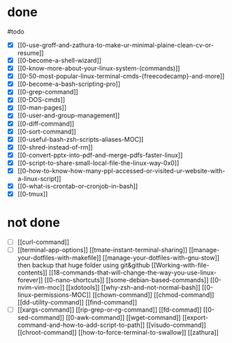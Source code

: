 # done
#todo
- [x] [[0-use-groff-and-zathura-to-make-ur-minimal-plaine-clean-cv-or-resume]]
- [x] [[0-become-a-shell-wizard]]
- [x] [[0-know-more-about-your-linux-system-(commands)]]
- [x] [[0-50-most-popular-linux-terminal-cmds-{freecodecamp}-and-more]]
- [x] [[0-become-a-bash-scripting-pro]]
- [x] [[0-grep-command]]
- [x] [[0-DOS-cmds]]
- [x] [[0-man-pages]]
- [x] [[0-user-and-group-management]]
- [x] [[0-diff-command]]
- [x] [[0-sort-command]]
- [x] [[0-useful-bash-zsh-scripts-aliases-MOC]]
- [x] [[0-shred-instead-of-rm]]
- [x] [[0-convert-pptx-into-pdf-and-merge-pdfs-faster-linux]]
- [x] [[0-script-to-share-small-local-file-the-linux-way-0x0]]
- [x] [[0-how-to-know-how-many-ppl-accessed-or-visited-ur-website-with-a-linux-script]]
- [x] [[0-what-is-crontab-or-cronjob-in-bash]]
- [x] [[0-tmux]]
# not done
- [ ] [[curl-command]]
- [ ] [[terminal-app-options]]
[[tmate-instant-terminal-sharing]]
[[manage-your-dotfiles-with-makefile]]
	[[manage-your-dotfiles-with-gnu-stow]] 
	then backup that huge folder using git&github
[[Working-with-file-contents]]
[[18-commands-that-will-change-the-way-you-use-linux-forever]]
[[0-nano-shortcuts]]
[[some-debian-based-commands]]
[[0-nvim-vim-moc]]
[[xdotools]]
[[why-zsh-and-not-normal-bash]]
[[0-linux-permissions-MOC]]
[[chown-command]]
[[chmod-command]]
[[dd-utility-command]]
[[find-command]]
- [ ] [[xargs-command]]
[[rip-grep-or-rg-command]]
[[fd-commad]]
[[0-sed-command]]
[[0-awk-command]]
[[wget-command]]
[[export-command-and-how-to-add-script-to-path]]
[[visudo-command]]
[[chroot-command]]
[[how-to-force-terminal-to-swallow]]
[[zathura]]